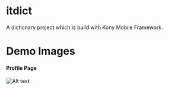 # itdict
A dictionary project which is build with Kony Mobile Framework.

# Demo Images

#### Profile Page
![Alt text](https://github.com/dotrinhdev/itdict-With-Kony-Framework/blob/master/img%20demo/Screenshot_2017-05-28-18-17-17.png)
